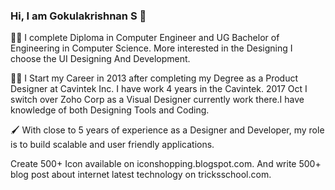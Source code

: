 ### Hi, I am Gokulakrishnan S 👋

🧑‍🎓 I complete Diploma in Computer Engineer and UG Bachelor of Engineering in Computer Science. More interested in the Designing I choose the UI Designing And Development.

👨‍💻 I Start my Career in 2013 after completing my Degree as a Product Designer at Cavintek Inc. I have work 4 years in the Cavintek. 2017 Oct I switch over Zoho Corp as a Visual Designer currently work there.I have knowledge of both Designing Tools and Coding.

🖌️ With close to 5 years of experience as a Designer and Developer, my role is to build scalable and user friendly applications.

Create 500+ Icon available on iconshopping.blogspot.com. And write 500+ blog post about internet latest technology on tricksschool.com.
